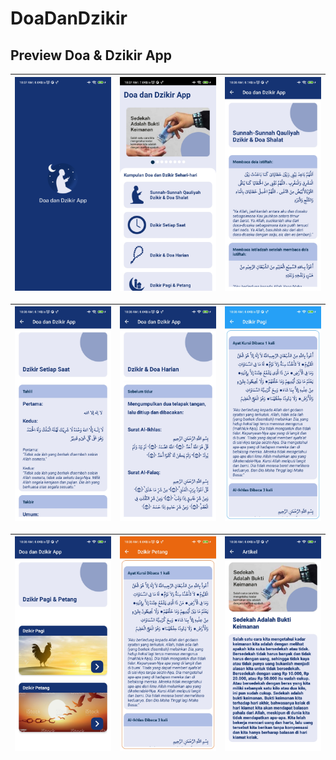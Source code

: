 # DoaDanDzikir

## Preview Doa & Dzikir App

| <img src="/images/ss1.jpeg"/> | <img src="/images/ss2.jpeg"/> | <img src="/images/ss3.jpeg"/> |
| :--: | :--: | :--: | 

| <img src="/images/ss4.jpeg"/> | <img src="/images/ss5.jpeg"/> | <img src="/images/ss6.jpeg"/> |
| :--: | :--: | :--: | 

| <img src="/images/ss7.jpeg"/> | <img src="/images/ss8.jpeg"/> | <img src="/images/ss9.jpeg"/> |
| :--: | :--: | :--: | 
